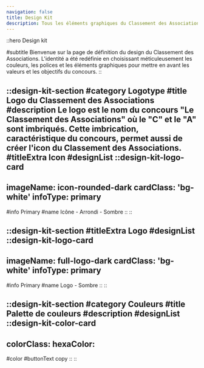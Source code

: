 ```yaml
---
navigation: false
title: Design Kit
description: Tous les éléments graphiques du Classement des Associations.
---
```


::hero
Design kit

#subtitle
Bienvenue sur la page de définition du design du Classement des Associations. L'identité a été redéfinie en choisissant méticuleusement les couleurs, les polices et les éléments graphiques pour mettre en avant les valeurs et les objectifs du concours.
::

::design-kit-section
#category
Logotype
#title
Logo du Classement des Associations
#description
Le logo est le nom du concours "Le Classement des Associations" où le "C" et le "A" sont imbriqués. Cette imbrication, caractéristique du concours, permet aussi de créer l'icon du Classement des Associations.
#titleExtra
Icon
#designList
  ::design-kit-logo-card
  ---
  imageName: icon-rounded-dark
  cardClass: 'bg-white'
  infoType: primary
  ---
  #info
  Primary
  #name
  Icône - Arrondi - Sombre
  ::
::

::design-kit-section
#titleExtra
Logo
#designList
  ::design-kit-logo-card
  ---
  imageName: full-logo-dark
  cardClass: 'bg-white'
  infoType: primary
  ---
  #info
  Primary
  #name
  Logo - Sombre
  ::
::

::design-kit-section
#category
Couleurs
#title
Palette de couleurs
#description
#designList
 ::design-kit-color-card
  ---
  colorClass:
  hexaColor:
  ---
  #color
  #buttonText
  copy
  ::
::
